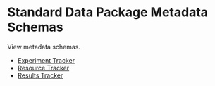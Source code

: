 # Standard Data Package Metadata Schemas

View metadata schemas.

* [Experiment Tracker](md_experiment_tracker.md)
* [Resource Tracker](md_resource_tracker.md)
* [Results Tracker](md_results_tracker.md)
